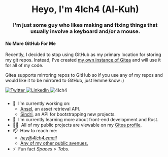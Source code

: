 <h1 align="center">Heyo, I'm 4lch4 (Al-Kuh)</h1>
<h3 align="center">
  I'm just some guy who likes making and fixing things that usually involve a
  keyboard and/or a mouse.
</h3>

<h4>No More GitHub For Me</h4>
<p>
  Recently, I decided to stop using GitHub as my primary location for storing my git repos. Instead, I've created <a href="https://git.4lch4.io">my own instance of Gitea</a> and will use it for all of my code.

  Gitea supports mirroring repos to GitHub so if you use any of my repos and would like it to be mirrored to GitHub, just lemme know :)
</p>

<!-- Badges -->
<div align="left">

  <a href="https://twitter.com/4lch4">
    <img
      src="https://img.shields.io/twitter/follow/4lch4?label=Twitter&logo=twitter&style=flat-square&color=1da1f2&logoColor=ffffff"
      alt="Twitter"
    />
  </a>

  <a href="https://linkedin.com/in/devin-leaman-4962242">
    <img
      src="https://img.shields.io/static/v1?logo=linkedin&style=flat-square&color=0072b1&label=LinkedIn&message=%E2%98%86"
      alt="LinkedIn"
    />
  </a>

  <img src="https://komarev.com/ghpvc/?username=4lch4" alt="4lch4" />

  <!-- <a href="https://api.daily.dev/get?r=4lch4" target="_blank">
    <img
      width="256"
      align="right"
      src="https://raw.githubusercontent.com/4lch4/4lch4/devcard/devcard.svg"
    />
  </a> -->
</div>

<ul style="margin-top: 25px;">
  <li>
    🔭&nbsp;&nbsp;I’m currently working on:
    <ul>
      <li><a href="https://git.4lch4.io/4lch4/Ansel">Ansel</a>, an asset retrieval API.</li>
      <li><a href="https://git.4lch4.io/Sindri">Sindri</a>, an API for bootstrapping new projects.</li>
    </ul>
  </li>
  <li>
    🌱&nbsp;&nbsp;I’m currently learning more about front-end development and Rust.
  </li>
  <li>
    👨‍💻&nbsp;&nbsp;All of my public projects are viewable on my
    <a href="https://git.4lch4.io/4lch4">Gitea profile</a>.
  </li>
  <li>📫&nbsp;&nbsp;How to reach me:
  <ul>
    <li><em><a href="mailto:hey@4lch4.email">hey@4lch4.email</a></em></li>
    <li><a href="https://4lch4.social">Any of my other public avenues.</a></li>
  </ul>
  </li>
  <li>⚡&nbsp;&nbsp;Fun fact <em>Spaces > Tabs</em>.</li>
</ul>
